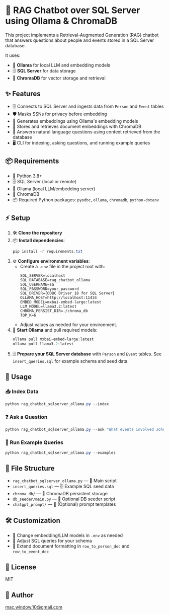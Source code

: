 # 🤖 RAG Chatbot over SQL Server using Ollama & ChromaDB

This project implements a Retrieval-Augmented Generation (RAG) chatbot that answers questions about people and events stored in a SQL Server database.

It uses:

- 🦙 **Ollama** for local LLM and embedding models
- 🗄️ **SQL Server** for data storage
- 🧠 **ChromaDB** for vector storage and retrieval

## ✨ Features

- 🗄️ Connects to SQL Server and ingests data from `Person` and `Event` tables
- 🛡️ Masks SSNs for privacy before embedding
- 🦙 Generates embeddings using Ollama's embedding models
- 🧠 Stores and retrieves document embeddings with ChromaDB
- 💬 Answers natural language questions using context retrieved from the database
- 🖥️ CLI for indexing, asking questions, and running example queries

## 📦 Requirements

- 🐍 Python 3.8+
- 🗄️ SQL Server (local or remote)
- 🦙 Ollama (local LLM/embedding server)
- 🧠 ChromaDB
- 📦 Required Python packages: `pyodbc`, `ollama`, `chromadb`, `python-dotenv`

## ⚡ Setup

1. 🛠️ **Clone the repository**
2. 📦 **Install dependencies**:
   ```powershell
   pip install -r requirements.txt
   ```
3. ⚙️ **Configure environment variables**:
   - Create a `.env` file in the project root with:
     ```env
     SQL_SERVER=localhost
     SQL_DATABASE=rag_chatbot_ollama
     SQL_USERNAME=sa
     SQL_PASSWORD=your_password
     SQL_DRIVER={ODBC Driver 18 for SQL Server}
     OLLAMA_HOST=http://localhost:11434
     EMBED_MODEL=mxbai-embed-large:latest
     LLM_MODEL=llama3.2:latest
     CHROMA_PERSIST_DIR=./chroma_db
     TOP_K=6
     ```
   - Adjust values as needed for your environment.
4. 🦙 **Start Ollama** and pull required models:
   ```powershell
   ollama pull mxbai-embed-large:latest
   ollama pull llama3.2:latest
   ```
5. 🗄️ **Prepare your SQL Server database** with `Person` and `Event` tables. See `insert_queries.sql` for example schema and seed data.

## 🚀 Usage

### 📥 Index Data

```powershell
python rag_chatbot_sqlserver_ollama.py --index
```

### ❓ Ask a Question

```powershell
python rag_chatbot_sqlserver_ollama.py --ask "What events involved John Smith in 2023?"
```

### 🧪 Run Example Queries

```powershell
python rag_chatbot_sqlserver_ollama.py --examples
```

## 📁 File Structure

- `rag_chatbot_sqlserver_ollama.py` — 🐍 Main script
- `insert_queries.sql` — 🗄️ Example SQL seed data
- `chroma_db/` — 🧠 ChromaDB persistent storage
- `db_seeder/main.py` — 🌱 Optional DB seeder script
- `chatgpt_prompt/` — 💬 (Optional) prompt templates

## 🛠️ Customization

- 🔄 Change embedding/LLM models in `.env` as needed
- 📝 Adjust SQL queries for your schema
- 🧩 Extend document formatting in `row_to_person_doc` and `row_to_event_doc`

## 📄 License

MIT

## 👤 Author

mac.window.10@gmail.com
